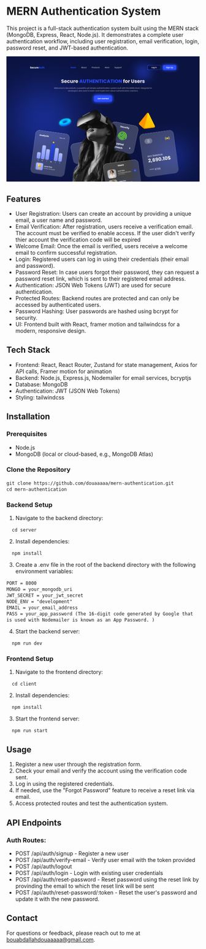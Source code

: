 # MERN Authentication System

This project is a full-stack authentication system built using the MERN stack (MongoDB, Express, React, Node.js). It demonstrates a complete user authentication workflow, including user registration, email verification, login, password reset, and JWT-based authentication.

![Landing page design](./UI/LandingPage.png)

## Features
- User Registration: Users can create an account by providing a unique email, a user name and password.
- Email Verification: After registration, users receive a verification email. The account must be verified to enable access. If the user didn't verify thier account the verification code will be expired
- Welcome Email: Once the email is verified, users receive a welcome email to confirm successful registration.
- Login: Registered users can log in using their credentials (their email and password).
- Password Reset: In case users forgot their password, they can request a password reset link, which is sent to their registered email address. 
- Authentication: JSON Web Tokens (JWT) are used for secure authentication.
- Protected Routes: Backend routes are protected and can only be accessed by authenticated users.
- Password Hashing: User passwords are hashed using bcrypt for security.
- UI: Frontend built with React, framer motion and tailwindcss for a modern, responsive design.

## Tech Stack
- Frontend: React, React Router, Zustand for state management, Axios for API calls, Framer motion for animation
- Backend: Node.js, Express.js, Nodemailer for email services, bcryptjs
- Database: MongoDB
- Authentication: JWT (JSON Web Tokens)
- Styling: tailwindcss

## Installation
### Prerequisites
- Node.js
- MongoDB (local or cloud-based, e.g., MongoDB Atlas)
### Clone the Repository
```
git clone https://github.com/douaaaaa/mern-authentication.git
cd mern-authentication
```
### Backend Setup
1. Navigate to the backend directory:
```
  cd server
```
2. Install dependencies:
```
  npm install
```
3. Create a .env file in the root of the backend directory with the following environment variables:
```
PORT = 8000
MONGO = your_mongodb_uri
JWT_SECRET = your_jwt_secret
NODE_ENV = "development"
EMAIL = your_email_address
PASS = your_app_password (The 16-digit code generated by Google that is used with Nodemailer is known as an App Password. )
```
4. Start the backend server:
```
  npm run dev
```
### Frontend Setup
1. Navigate to the frontend directory:
```
  cd client
```
2. Install dependencies:
```
  npm install
```
3. Start the frontend server:
```
  npm run start
```

## Usage
1. Register a new user through the registration form.
2. Check your email and verify the account using the verification code sent.
3. Log in using the registered credentials.
4. If needed, use the "Forgot Password" feature to receive a reset link via email.
5. Access protected routes and test the authentication system.

## API Endpoints
### Auth Routes: 
- POST /api/auth/signup - Register a new user
- POST /api/auth/verify-email - Verify user email with the token provided
- POST /api/auth/logout
- POST /api/auth/login - Login with existing user credentials
- POST /api/auth/reset-password - Reset password using the reset link by provinding the email to which the reset link will be sent
- POST /api/auth/reset-password/:token - Reset the user's password and update it with the new password.

## Contact
For questions or feedback, please reach out to me at [bouabdallahdouaaaaa@gmail.com](mailto:bouabdallahdouaaaaa@gmail.com).
